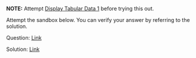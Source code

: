 **NOTE:** Attempt [Display Tabular Data 1](/reactjs-practicequestions/pages/comprehensive-exercise-display-tabular-data-1) before trying this out.

Attempt the sandbox below. You can verify your answer by referring to the solution.

Question: [Link](https://neetocode.com/create/react/academy/JSX-DXO)

Solution: [Link](https://neetocode.com/create/react/academy/JSX-NQE)
